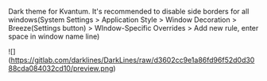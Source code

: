 Dark theme for Kvantum. It's recommended to disable side borders for all windows(System Settings > Application Style > Window Decoration > 
Breeze(Settings button) > WIndow-Specific Overrides > Add new rule, enter space in window name line)

![]
(https://gitlab.com/darklines/DarkLines/raw/d3602cc9e1a86fd96f52d0d3088cda084032cd10/preview.png)